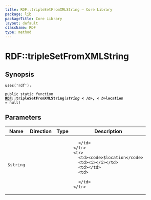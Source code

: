 ```yaml
---
title: RDF::tripleSetFromXMLString — Core Library
package: lib
packageTitle: Core Library
layout: default
className: RDF
type: method
---
```


# RDF::tripleSetFromXMLString

## Synopsis

<code>uses('rdf');</code>

<code>public static function <b><a href="RDF">RDF</a>::tripleSetFromXMLString</b>(<b>$string</b>, <b>$location</b> = null)</code>

## Parameters

<table>
  <thead>
    <tr>
      <th>Name</th>
      <th>Direction</th>
      <th>Type</th>
      <th>Description</th>
    </tr>
  </thead>
  <tbody>
    <tr>
      <td><code>$string</code>
      <td><i></i></td>
      <td></td>
      <td>

      </td>
    </tr>
    <tr>
      <td><code>$location</code>
      <td><i></i></td>
      <td></td>
      <td>

      </td>
    </tr>
  </tbody>
</table>


